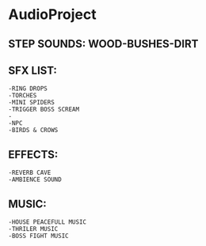 # AudioProject
## STEP SOUNDS: WOOD-BUSHES-DIRT
## SFX LIST:
	-RING DROPS
	-TORCHES 
	-MINI SPIDERS
	-TRIGGER BOSS SCREAM
	-
	-NPC
	-BIRDS & CROWS

## EFFECTS:
	-REVERB CAVE
	-AMBIENCE SOUND

## MUSIC:
	-HOUSE PEACEFULL MUSIC
	-THRILER MUSIC
	-BOSS FIGHT MUSIC	

